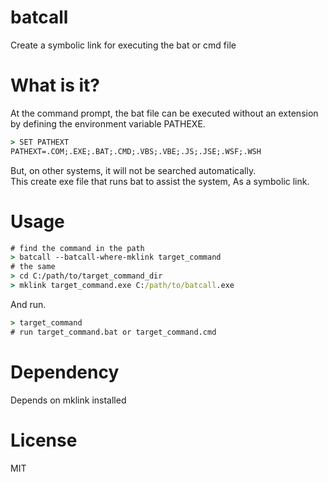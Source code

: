 # batcall

Create a symbolic link for executing the bat or cmd file

# What is it?

At the command prompt, the bat file can be executed without an extension by defining the environment variable PATHEXE.

```bat
> SET PATHEXT
PATHEXT=.COM;.EXE;.BAT;.CMD;.VBS;.VBE;.JS;.JSE;.WSF;.WSH
```

But, on other systems, it will not be searched automatically.  
This create exe file that runs bat to assist the system, As a symbolic link.

# Usage

```cmd
# find the command in the path
> batcall --batcall-where-mklink target_command
# the same 
> cd C:/path/to/target_command_dir
> mklink target_command.exe C:/path/to/batcall.exe
```

And run.

```cmd
> target_command
# run target_command.bat or target_command.cmd
```

# Dependency

Depends on mklink installed

# License

MIT
